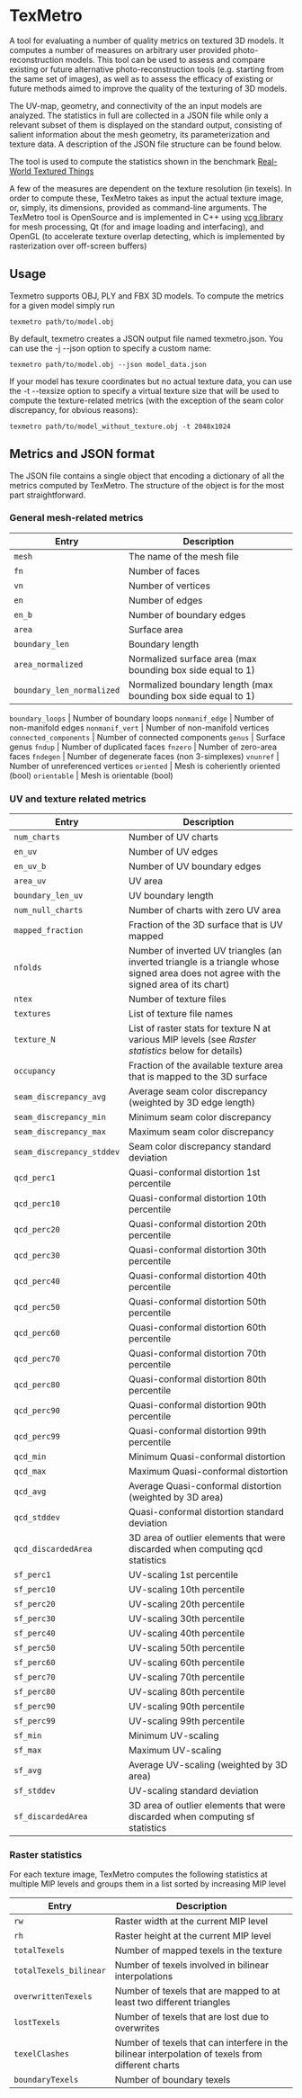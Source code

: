 # TexMetro

A tool for evaluating a number of quality metrics on textured 3D models. It computes a number of measures on arbitrary user provided photo-reconstruction models. This tool can be used to assess and compare existing or future alternative photo-reconstruction tools (e.g. starting from the same set of images), as well as to assess the efficacy of existing or future methods aimed to improve the quality of the texturing of 3D models.

The UV-map, geometry, and connectivity of the an input models are analyzed. The statistics in full are collected in a JSON file while only a relevant subset of them is displayed on the standard output, consisting of salient information about the mesh geometry, its parameterization and texture data. A description of the JSON file structure can be found below.

The tool is used to compute the statistics shown in the benchmark  [Real-World Textured Things](http://texturedmesh.isti.cnr.it/index)


A few of the measures are dependent on the texture resolution (in texels). In order to compute these, TexMetro takes as input the actual texture image, or, simply, its dimensions, provided as command-line arguments.
The TexMetro tool is OpenSource and is implemented in C++ using [vcg library](https://github.com/cnr-isti-vclab/vcglib) for mesh processing, Qt (for and image loading and interfacing), and OpenGL (to accelerate texture overlap detecting, which is implemented by rasterization over off-screen buffers)

## Usage

Texmetro supports OBJ, PLY and FBX 3D models. To compute the metrics for a given model simply run

    texmetro path/to/model.obj

By default, texmetro creates a JSON output file named texmetro.json. You can use the -j --json option to specify a custom name:

    texmetro path/to/model.obj --json model_data.json

If your model has texure coordinates but no actual texture data, you can use the -t --texsize option to specify a virtual texture size that will be used to compute the texture-related metrics (with the exception of the seam color discrepancy, for obvious reasons):

    texmetro path/to/model_without_texture.obj -t 2048x1024

## Metrics and JSON format 

The JSON file contains a single object that encoding a dictionary of all the metrics computed by TexMetro. The structure of the object is for the most part straightforward.

### General mesh-related metrics

Entry | Description
------|------------
`mesh`                    | The name of the mesh file
`fn`                      | Number of faces
`vn`                      | Number of vertices
`en`                      | Number of edges
`en_b`                    | Number of boundary edges
`area`                    | Surface area
`boundary_len`            | Boundary length
`area_normalized`         | Normalized surface area (max bounding box side equal to 1)
`boundary_len_normalized` | Normalized boundary length (max bounding box side equal to 1)

`boundary_loops`       | Number of boundary loops
`nonmanif_edge`        | Number of non-manifold edges
`nonmanif_vert`        | Number of non-manifold vertices
`connected_components` | Number of connected components
`genus`                | Surface genus
`fndup`                | Number of duplicated faces
`fnzero`               | Number of zero-area faces
`fndegen`              | Number of degenerate faces (non 3-simplexes)
`vnunref`              | Number of unreferenced vertices
`oriented`             | Mesh is coheriently oriented (bool)
`orientable`           | Mesh is orientable (bool)

### UV and texture related metrics

Entry | Description
------|------------
`num_charts`      | Number of UV charts
`en_uv`           | Number of UV edges
`en_uv_b`         | Number of UV boundary edges
`area_uv`         | UV area
`boundary_len_uv` | UV boundary length
`num_null_charts` | Number of charts with zero UV area
`mapped_fraction` | Fraction of the 3D surface that is UV mapped
`nfolds`          | Number of inverted UV triangles (an inverted triangle is a triangle whose signed area does not agree with the signed area of its chart)
`ntex`      | Number of texture files
`textures`  | List of texture file names
`texture_N` | List of raster stats for texture N at various MIP levels (see _Raster statistics_ below for details)
`occupancy` | Fraction of the available texture area that is mapped to the 3D surface
`seam_discrepancy_avg`    |  Average seam color discrepancy (weighted by 3D edge length)
`seam_discrepancy_min`    |  Minimum seam color discrepancy
`seam_discrepancy_max`    |  Maximum seam color discrepancy
`seam_discrepancy_stddev` |  Seam color discrepancy standard deviation
`qcd_perc1`         |  Quasi-conformal distortion 1st percentile 
`qcd_perc10`        |  Quasi-conformal distortion 10th percentile 
`qcd_perc20`        |  Quasi-conformal distortion 20th percentile 
`qcd_perc30`        |  Quasi-conformal distortion 30th percentile 
`qcd_perc40`        |  Quasi-conformal distortion 40th percentile 
`qcd_perc50`        |  Quasi-conformal distortion 50th percentile 
`qcd_perc60`        |  Quasi-conformal distortion 60th percentile 
`qcd_perc70`        |  Quasi-conformal distortion 70th percentile 
`qcd_perc80`        |  Quasi-conformal distortion 80th percentile 
`qcd_perc90`        |  Quasi-conformal distortion 90th percentile 
`qcd_perc99`        |  Quasi-conformal distortion 99th percentile 
`qcd_min`           |  Minimum Quasi-conformal distortion
`qcd_max`           |  Maximum Quasi-conformal distortion
`qcd_avg`           |  Average Quasi-conformal distortion (weighted by 3D area)
`qcd_stddev`        |  Quasi-conformal distortion standard deviation
`qcd_discardedArea` |  3D area of outlier elements that were discarded when computing qcd statistics
`sf_perc1`         |  UV-scaling 1st percentile 
`sf_perc10`        |  UV-scaling 10th percentile 
`sf_perc20`        |  UV-scaling 20th percentile 
`sf_perc30`        |  UV-scaling 30th percentile 
`sf_perc40`        |  UV-scaling 40th percentile 
`sf_perc50`        |  UV-scaling 50th percentile 
`sf_perc60`        |  UV-scaling 60th percentile 
`sf_perc70`        |  UV-scaling 70th percentile 
`sf_perc80`        |  UV-scaling 80th percentile 
`sf_perc90`        |  UV-scaling 90th percentile 
`sf_perc99`        |  UV-scaling 99th percentile 
`sf_min`           |  Minimum UV-scaling
`sf_max`           |  Maximum UV-scaling
`sf_avg`           |  Average UV-scaling (weighted by 3D area)
`sf_stddev`        |  UV-scaling standard deviation
`sf_discardedArea` |  3D area of outlier elements that were discarded when computing sf statistics

### Raster statistics

For each texture image, TexMetro computes the following statistics at multiple MIP levels and groups them in a list sorted by increasing MIP level

Entry | Description
------|------------
`rw`                   |  Raster width at the current MIP level
`rh`                   |  Raster height at the current MIP level
`totalTexels`          |  Number of mapped texels in the texture
`totalTexels_bilinear` |  Number of texels involved in bilinear interpolations
`overwrittenTexels`    |  Number of texels that are mapped to at least two different triangles
`lostTexels`           |  Number of texels that are lost due to overwrites
`texelClashes`         |  Number of texels that can interfere in the bilinear interpolation of texels from different charts
`boundaryTexels`       |  Number of boundary texels

